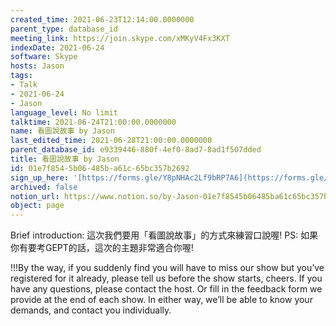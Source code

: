 ```yaml
---
created_time: 2021-06-23T12:14:00.0000000
parent_type: database_id
meeting_link: https://join.skype.com/xMKyV4Fx3KXT
indexDate: 2021-06-24
software: Skype
hosts: Jason
tags:
- Talk
- 2021-06-24
- Jason
language_level: No limit
talktime: 2021-06-24T21:00:00.0000000
name: 看圖說故事 by Jason
last_edited_time: 2021-06-28T21:00:00.0000000
parent_database_id: e9339446-880f-4ef0-8ad7-8ad1f507dded
title: 看圖說故事 by Jason
id: 01e7f854-5b06-485b-a61c-65bc357b2692
sign_up_here: '[https://forms.gle/Y8pNHAc2Lf9bRP7A6](https://forms.gle/Y8pNHAc2Lf9bRP7A6)'
archived: false
notion_url: https://www.notion.so/by-Jason-01e7f8545b06485ba61c65bc357b2692
object: page
---
```




Brief introduction: 這次我們要用「看圖說故事」的方式來練習口說喔!
PS: 如果你有要考GEPT的話，這次的主題非常適合你喔!

!!!By the way, if you suddenly find you will have to miss our show but you’ve registered for it already, please tell us before the show starts, cheers.
If you have any questions, please contact the host. Or fill in the feedback form we provide at the end of each show. In either way, we’ll be able to know your demands, and contact you individually.



